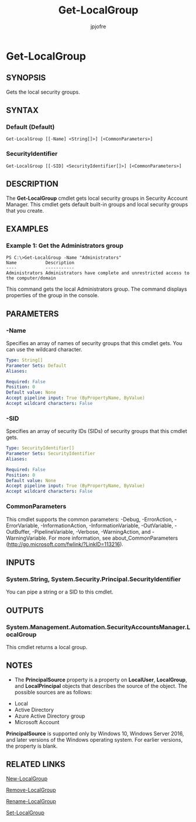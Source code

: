 ﻿---
author: jpjofre
description: 
external help file: Microsoft.Powershell.LocalAccounts.dll-Help.xml
keywords: powershell, cmdlet
manager: carolz
ms.date: 2016-10-11
ms.prod: powershell
ms.technology: powershell
ms.topic: reference
online version: http://go.microsoft.com/fwlink/?LinkId=822511
schema: 2.0.0
title: Get-LocalGroup
---

# Get-LocalGroup

## SYNOPSIS
Gets the local security groups.

## SYNTAX

### Default (Default)
```
Get-LocalGroup [[-Name] <String[]>] [<CommonParameters>]
```

### SecurityIdentifier
```
Get-LocalGroup [[-SID] <SecurityIdentifier[]>] [<CommonParameters>]
```

## DESCRIPTION
The **Get-LocalGroup** cmdlet gets local security groups in Security Account Manager.
This cmdlet gets default built-in groups and local security groups that you create.

## EXAMPLES

### Example 1: Get the Administrators group
```
PS C:\>Get-LocalGroup -Name "Administrators"
Name           Description
----           -----------
Administrators Administrators have complete and unrestricted access to the computer/domain
```

This command gets the local Administrators group.
The command displays properties of the group in the console.

## PARAMETERS

### -Name
Specifies an array of names of security groups that this cmdlet gets.
You can use the wildcard character.

```yaml
Type: String[]
Parameter Sets: Default
Aliases: 

Required: False
Position: 0
Default value: None
Accept pipeline input: True (ByPropertyName, ByValue)
Accept wildcard characters: False
```

### -SID
Specifies an array of security IDs (SIDs) of security groups that this cmdlet gets.

```yaml
Type: SecurityIdentifier[]
Parameter Sets: SecurityIdentifier
Aliases: 

Required: False
Position: 0
Default value: None
Accept pipeline input: True (ByPropertyName, ByValue)
Accept wildcard characters: False
```

### CommonParameters
This cmdlet supports the common parameters: -Debug, -ErrorAction, -ErrorVariable, -InformationAction, -InformationVariable, -OutVariable, -OutBuffer, -PipelineVariable, -Verbose, -WarningAction, and -WarningVariable. For more information, see about_CommonParameters (http://go.microsoft.com/fwlink/?LinkID=113216).

## INPUTS

### System.String, System.Security.Principal.SecurityIdentifier
You can pipe a string or a SID to this cmdlet.

## OUTPUTS

### System.Management.Automation.SecurityAccountsManager.LocalGroup
This cmdlet returns a local group.

## NOTES
* The **PrincipalSource** property is a property on **LocalUser**, **LocalGroup**, and **LocalPrincipal** objects that describes the source of the object. The possible sources are as follows: 

- Local 
- Active Directory 
- Azure Active Directory group 
- Microsoft Account 

**PrincipalSource** is supported only by Windows 10, Windows Server 2016, and later versions of the Windows operating system. For earlier versions, the property is blank.

## RELATED LINKS

[New-LocalGroup](.\New-LocalGroup.md)

[Remove-LocalGroup](.\Remove-LocalGroup.md)

[Rename-LocalGroup](.\Rename-LocalGroup.md)

[Set-LocalGroup](.\Set-LocalGroup.md)

